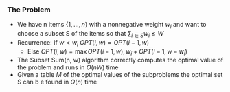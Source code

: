 ### The Problem
- We have n items $\{1,...,n\}$ with a nonnegative weight $w_i$ and want to choose a subset S of the items so that $\sum_{i\in S}w_i\leq W$
- Recurrence: If $w<w_i$ $OPT(i,w)=OPT(i-1,w)$ 
	- Else $OPT(i,w)=\max OPT(i-1,w), w_i+OPT(i-1,w-w_i)$
- The Subset Sum(n, w) algorithm correctly computes the optimal value of the problem and runs in $O(nW)$ time
- Given a table $M$ of the optimal values of the subproblems the optimal set S can b e found in $O(n)$ time